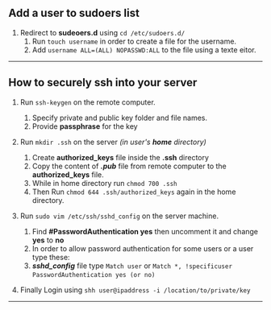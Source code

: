 ## Add a user to sudoers list <br />

1. Redirect to __sudeoers.d__ using ``` cd /etc/sudoers.d/ ``` <br />
    1. Run ``` touch username ``` in order to create a file for the username. <br />
    2. Add ``` username ALL=(ALL) NOPASSWD:ALL ``` to the file using a texte eitor. <br />

___

## How to securely ssh into your server <br />

1. Run ``` ssh-keygen ``` on the remote computer. <br />
    1. Specify private and public key folder and file names. <br />
    2. Provide __passphrase__ for the key <br />

2. Run ``` mkdir .ssh ``` on the server _(in user's __*home*__ directory)_ <br />
    1. Create __authorized_keys__ file inside the __.ssh__ directory <br />
    2. Copy the content of __*<keyname>.pub*__ file from remote computer to the __authorized_keys__ file.<br /> 
    3. While in home directory run ``` chmod 700 .ssh ``` <br />
    4. Then Run ``` chmod 644 .ssh/authorized_keys ``` again in the home directory.<br />

3. Run ``` sudo vim /etc/ssh/sshd_config ``` on the server machine. <br />
    1. Find __#PasswordAuthentication yes__ then uncomment it and change __yes__ to __no__ <br />
    2. In order to allow password authentication for some users or a user type these: <br />
    3. __*sshd_config*__ file type ``` Match user ``` or ``` Match *, !specificuser ``` <br />
    ``` PasswordAuthentication yes (or no) ``` <br />

4. Finally Login using ``` shh user@ipaddress -i /location/to/private/key ``` 

___